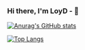 ### Hi there, I'm LoyD - 👋

[![Anurag's GitHub stats](https://github-readme-stats.vercel.app/api?username=csloyd&theme=synthwave&show_icons=true)](https://github.com/anuraghazra/github-readme-stats)

[![Top Langs](https://github-readme-stats.vercel.app/api/top-langs/?username=csloyd&layout=compact)](https://github.com/anuraghazra/github-readme-stats)

<!---
CSLoyD/CSLoyD is a ✨ special ✨ repository because its `README.md` (this file) appears on your GitHub profile.
You can click the Preview link to take a look at your changes.
--->
